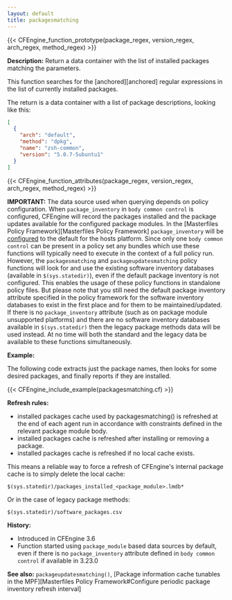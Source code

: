 ```yaml
---
layout: default
title: packagesmatching
---
```


{{< CFEngine_function_prototype(package_regex, version_regex, arch_regex, method_regex) >}}

**Description:** Return a data container with the list of installed packages
matching the parameters.

This function searches for the [anchored][anchored] regular expressions in the
list of currently installed packages.

The return is a data container with a list of package descriptions, looking like
this:

```json
[
  {
    "arch": "default",
    "method": "dpkg",
    "name": "zsh-common",
    "version": "5.0.7-5ubuntu1"
  }
]
```

{{< CFEngine_function_attributes(package_regex, version_regex, arch_regex, method_regex) >}}

**IMPORTANT:** The data source used when querying depends on policy configuration.
When `package_inventory` in `body common control` is configured, CFEngine will record the packages installed and the package updates available for the configured package modules.
In the [Masterfiles Policy Framework][Masterfiles Policy Framework] `package_inventory` will be [configured](https://github.com/cfengine/masterfiles/blob/3dc1f629544b24261975ecf86e02554d4daf346e/promises.cf.in#L92) to the default for the hosts platform.
Since only one `body common control` can be present in a policy set any bundles which use these functions will typically need to execute in the context of a full policy run.
However, the `packagesmatching` and `packageupdatesmatching` policy functions will look for and use the existing software inventory databases (available in `$(sys.statedir)`), even if the default package inventory is not configured.
This enables the usage of these policy functions in standalone policy files. But please note that you still need the default package inventory attribute specified in the policy framework for the software inventory databases to exist in the first place and for them to be maintained/updated.
If there is no `package_inventory` attribute (such as on package module unsupported platforms) and there are no software inventory databases available in `$(sys.statedir)` then the legacy package methods data will be used instead.
At no time will both the standard and the legacy data be available to these functions simultaneously.

**Example:**

The following code extracts just the package names, then looks for
some desired packages, and finally reports if they are installed.

{{< CFEngine_include_example(packagesmatching.cf) >}}

**Refresh rules:**

* installed packages cache used by packagesmatching() is refreshed at the end of each agent run in accordance with constraints defined in the relevant package module body.
* installed packages cache is refreshed after installing or removing a package.
* installed packages cache is refreshed if no local cache exists.

This means a reliable way to force a refresh of CFEngine's internal package cache is to simply delete the local cache:

```cf3
$(sys.statedir)/packages_installed_<package_module>.lmdb*
```

Or in the case of legacy package methods:

```cf3
$(sys.statedir)/software_packages.csv
```

**History:**

* Introduced in CFEngine 3.6
* Function started using `package_module` based data sources by default, even if
  there is no `package_inventory` attribute defined in `body common control` if
  available in 3.23.0

**See also:** `packageupdatesmatching()`, [Package information cache tunables in the MPF][Masterfiles Policy Framework#Configure periodic package inventory refresh interval]
